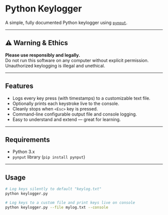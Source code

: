# Python Keylogger

A simple, fully documented Python keylogger using [`pynput`](https://pypi.org/project/pynput/).

---

## ⚠️ Warning & Ethics

**Please use responsibly and legally.**  
Do not run this software on any computer without explicit permission. Unauthorized keylogging is illegal and unethical.

---

## Features

- Logs every key press (with timestamps) to a customizable text file.
- Optionally prints each keystroke live to the console.
- Cleanly stops when `<Esc>` key is pressed.
- Command-line configurable output file and console logging.
- Easy to understand and extend — great for learning.

---

## Requirements

- Python 3.x
- `pynput` library (`pip install pynput`)

---

## Usage

```bash
# Log keys silently to default "keylog.txt"
python keylogger.py

# Log keys to a custom file and print keys live on console
python keylogger.py --file mylog.txt --console
